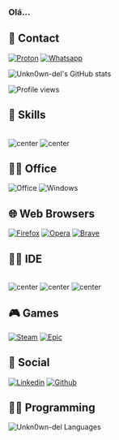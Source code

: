 ### Olá...

## 📱 Contact
[![Proton](https://img.shields.io/badge/ProtonMail-8B89CC?style=for-the-badge&logo=protonmail&logoColor=white
)](mailto:code1one@proton.me?)
[![Whatsapp](https://img.shields.io/badge/WhatsApp-25D366?style=for-the-badge&logo=whatsapp&logoColor=white)](https://wa.me/5521976192585)

![Unkn0wn-del's GitHub stats](https://github-readme-stats.vercel.app/api?username=nyx-ux&show_icons=true&theme=dark)
<p align="left"> <img src="https://komarev.com/ghpvc/?username=Unkn0wn-del&color=red" alt="Profile views" /> </p>

## 🚀 Skills
<div style ="display: inline_block"><br>
<img alt="center" src="https://img.shields.io/badge/Python-14354C?style=for-the-badge&logo=python&logoColor=white"
 /> 
 <img alt="center" src="https://img.shields.io/badge/Shell_Script-121011?style=for-the-badge&logo=gnu-bash&logoColor=white"/>

 ## 👨‍💻 Office
  ![Office](https://img.shields.io/badge/Microsoft_Office-D83B01?style=for-the-badge&logo=microsoft-office&logoColor=white)
  ![Windows](https://img.shields.io/badge/Microsoft-666666?style=for-the-badge&logo=microsoft&logoColor=white)

  ## 🌐 Web Browsers
   [![Firefox](https://img.shields.io/badge/Firefox_Browser-FF7139?style=for-the-badge&logo=Firefox-Browser&logoColor=white)](https://www.mozilla.org/pt-BR/firefox/new/)
 [![Opera](https://img.shields.io/badge/Opera-FF1B2D?style=for-the-badge&logo=Opera&logoColor=white)](https://www.opera.com/pt-br)
 [![Brave](https://img.shields.io/badge/Brave-FF1B2D?style=for-the-badge&logo=Brave&logoColor=white)](https://brave.com/pt-br/download/)


 ## 👨‍💻 IDE
<div style="display:inline_block"><br/>
<img alt="center" src="https://img.shields.io/badge/PyCharm-000000.svg?&style=for-the-badge&logo=PyCharm&logoColor=white"/>
<img alt="center" src="https://img.shields.io/badge/Visual_Studio_Code-0078D4?style=for-the-badge&logo=visual%20studio%20code&logoColor=white"/>
<img alt="center" src="https://img.shields.io/badge/sublime_text-%23575757.svg?&style=for-the-badge&logo=sublime-text&logoColor=important"/>

##  🎮 Games
[![Steam](https://img.shields.io/badge/Steam-000000?style=for-the-badge&logo=steam&logoColor=white)](https://steamcommunity.com/profiles/76561198862987202/)
[![Epic](https://img.shields.io/badge/Epic%20Games-313131?style=for-the-badge&logo=Epic%20Games&logoColor=white)](https://store.epicgames.com/pt-BR/u/3c72597240224a15a0c0643fa140d3a4)

## 👨 Social
[![Linkedin](https://img.shields.io/badge/LinkedIn-0077B5?style=for-the-badge&logo=linkedin&logoColor=white)](https://www.linkedin.com/in/pedro-souza-b2ba062a0/)
[![Github](https://img.shields.io/badge/GitHub-100000?style=for-the-badge&logo=github&logoColor=white)](https://github.com/Unkn0wn-del)


## 👨‍💻 Programming
<img alt="Unkn0wn-del Languages" src="https://github-readme-stats.vercel.app/api/top-langs/?username=nyx-ux&layout=compact&theme=github_dark&bg_color=1F222E&title_color=F85D7F&icon_color=F8D866"/>

  
